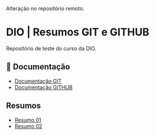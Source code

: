 Alteração no repositório remoto.
# DIO | Resumos GIT e GITHUB

Repositório de teste do curso da DIO.

## 📕 Documentação
  - [Documentação GIT](https://git-scm.com/doc)
  - [Documentação GITHUB](https://docs.github.com/pt)

## Resumos

- [Resumo 01]()
- [Resumo 02]()
